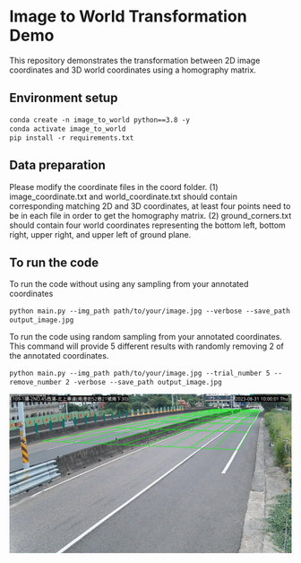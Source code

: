 # Image to World Transformation Demo
This repository demonstrates the transformation between 2D image coordinates and 3D world coordinates using a homography matrix.

## Environment setup
```
conda create -n image_to_world python==3.8 -y
conda activate image_to_world
pip install -r requirements.txt
```
## Data preparation
Please modify the coordinate files in the coord folder. (1) image_coordinate.txt and world_coordinate.txt should contain corresponding matching 2D and 3D coordinates, at least four points need to be in each file in order to get the homography matrix. (2) ground_corners.txt should contain four world coordinates representing the bottom left, bottom right, upper right, and upper left of ground plane. 
## To run the code
To run the code without using any sampling from your annotated coordinates
```
python main.py --img_path path/to/your/image.jpg --verbose --save_path output_image.jpg
```
To run the code using random sampling from your annotated coordinates.  
This command will provide 5 different results with randomly removing 2 of the annotated coordinates.
```
python main.py --img_path path/to/your/image.jpg --trial_number 5 --remove_number 2 -verbose --save_path output_image.jpg
```
<img src="image/result.jpg" width="900" />

